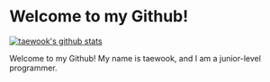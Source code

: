 # Welcome to my Github!
[![taewook's github stats](https://github-readme-stats.vercel.app/api?username=teatea02&theme=default&show_icons=true?count_private=true&hide=prs,contribs)](https://github.com/anuraghazra/github-readme-stats)

Welcome to my Github! My name is taewook, and I am a junior-level programmer.
